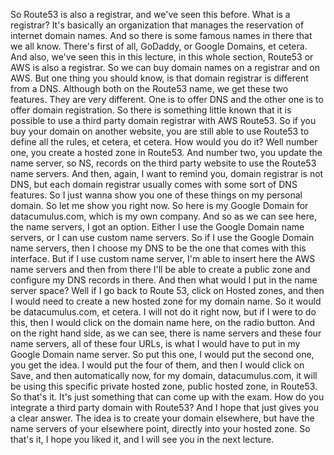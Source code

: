 
<v Instructor>So Route53 is also a registrar,</v>
and we've seen this before.
What is a registrar?
It's basically an organization that manages the reservation
of internet domain names.
And so there is some famous names in there
that we all know.
There's first of all, GoDaddy, or Google Domains, et cetera.
And also, we've seen this in this lecture,
in this whole section, Route53 or AWS is also a registrar.
So we can buy domain names on a registrar and on AWS.
But one thing you should know,
is that domain registrar is different from a DNS.
Although both on the Route53 name,
we get these two features.
They are very different.
One is to offer DNS and the other one
is to offer domain registration.
So there is something little known
that it is possible to use a third party domain registrar
with AWS Route53.
So if you buy your domain on another website,
you are still able to use Route53
to define all the rules, et cetera, et cetera.
How would you do it?
Well number one, you create a hosted zone in Route53.
And number two, you update the name server, so NS, records
on the third party website to use the Route53 name servers.
And then, again, I want to remind you,
domain registrar is not DNS,
but each domain registrar usually comes
with some sort of DNS features.
So I just wanna show you one of these things
on my personal domain.
So let me show you right now.
So here is my Google Domain for datacumulus.com,
which is my own company.
And so as we can see here, the name servers,
I got an option.
Either I use the Google Domain name servers,
or I can use custom name servers.
So if I use the Google Domain name servers,
then I choose my DNS to be the one that comes
with this interface.
But if I use custom name server,
I'm able to insert here the AWS name servers
and then from there I'll be able to create a public zone
and configure my DNS records in there.
And then what would I put in the name server space?
Well if I go back to Route 53, click on Hosted zones,
and then I would need to create a new hosted zone
for my domain name.
So it would be datacumulus.com, et cetera.
I will not do it right now, but if I were to do this,
then I would click on the domain name here,
on the radio button.
And on the right hand side, as we can see,
there is name servers and these four name servers,
all of these four URLs, is what I would have to put
in my Google Domain name server.
So put this one,
I would put the second one, you get the idea.
I would put the four of them,
and then I would click on Save,
and then automatically now,
for my domain, datacumulus.com,
it will be using this specific private hosted zone,
public hosted zone, in Route53.
So that's it.
It's just something that can come up with the exam.
How do you integrate a third party domain with Route53?
And I hope that just gives you a clear answer.
The idea is to create your domain elsewhere,
but have the name servers of your elsewhere point,
directly into your hosted zone.
So that's it, I hope you liked it,
and I will see you in the next lecture.